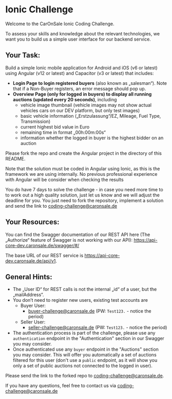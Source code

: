 # Ionic Challenge

Welcome to the CarOnSale Ionic Coding Challenge.

To assess your skills and knowledge about the relevant technologies, we want you to build us a simple user interface for our backend service.

## Your Task:

Build a simple Ionic mobile application for Android and iOS (v6 or latest) using Angular (v12 or latest) and Capacitor (v3 or latest) that includes:
- **Login Page to login registered buyers** (also known as „salesman“). Note that if a Non-Buyer registers, an error message should pop up.
- **Overview Page (only for logged in buyers) to display all running auctions (updated every 20 seconds)**, including
   - vehicle image thumbnail (vehicle images may not show actual vehicles cars on our DEV platform, but only test images)
   - basic vehicle information („Erstzulassung“/EZ, Mileage, Fuel Type, Transmission)
   - current highest bid value in Euro
   - remaining time in format „00h:00m:00s“
   - information whether the logged in buyer is the highest bidder on an auction
   
Please fork the repo and create the Angular project in the directory of this README.

Note that the solution must be coded in Angular using Ionic, as this is the framework we are using internally. 
No previous professional experience with Angular will be consider when checking the results

You do have 7 days to solve the challenge - in case you need more time to to work out a high quality solution, just let us 
know and we will adjust the deadline for you. You just need to fork the repository, implement a solution and send the link to coding-challenge@caronsale.de
## Your Resources:

You can find the Swagger documentation of our REST API here (The „Authorize“ feature of Swagger is not working with our API):
https://api-core-dev.caronsale.de/swagger/#/

The base URL of our REST service is <https://api-core-dev.caronsale.de/api/v1>.


## General Hints:

- The „User ID“ for REST calls is not the internal „id“ of a user, but the „mailAddress“.
- You don’t need to register new users, existing test accounts are
   - Buyer User:
      - buyer-challenge@caronsale.de (PW: `Test123.` - notice the period)
   - Seller User:
      - seller-challenge@caronsale.de (PW: `Test123.` - notice the period)
- The authentication process is part of the challenge, please use any `authentication` endpoint in the "Authentication" section in our Swagger you may consider.
- Once authenticated use any `buyer` endpoint in the "Auctions" section you may consider. This will offer you automatically a set of auctions filtered for this user (don't use a `public` endpoint, as it will show you only a set of public auctions not connected to the logged in user).

Please send the link to the forked repo to coding-challenge@caronsale.de.

If you have any questions, feel free to contact us via <coding-challenge@caronsale.de>
